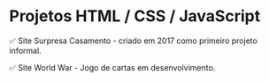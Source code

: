 # Projetos HTML / CSS / JavaScript

<p>
✅ Site Surpresa Casamento - criado em 2017 como primeiro projeto informal.

✅ Site World War - Jogo de cartas em desenvolvimento. 

</p>
